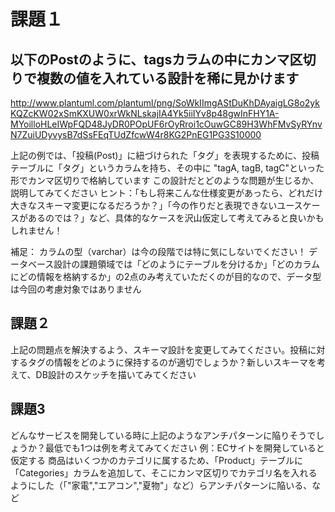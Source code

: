 # 課題１
## 以下のPostのように、tagsカラムの中にカンマ区切りで複数の値を入れている設計を稀に見かけます
http://www.plantuml.com/plantuml/png/SoWkIImgAStDuKhDAyaigLG8o2ykKQZcKW02xSmKXUW0xrWkNLskajIA4Yk5iiIYv8p48gwInFHY1A-MYoilloHLeIWpFQD48JyDR0POpUF6rOyRroi1cOuwGC89H3WhFMvSyRYnvN7ZuiUDyvysB7dSsFEqTUdZfcwW4r8KG2PnEG1PG3S10000

上記の例では、「投稿(Post)」に紐づけられた「タグ」を表現するために、投稿テーブルに「タグ」というカラムを持ち、その中に "tagA, tagB, tagC"といった形でカンマ区切りで格納しています
この設計だとどのような問題が生じるか、説明してみてください
ヒント：「もし将来こんな仕様変更があったら、どれだけ大きなスキーマ変更になるだろうか？」「今の作りだと表現できないユースケースがあるのでは？」など、具体的なケースを沢山仮定して考えてみると良いかもしれません！


補足：
カラムの型（varchar）は今の段階では特に気にしないでください！
データベース設計の課題領域では「どのようにテーブルを分けるか」「どのカラムにどの情報を格納するか」の2点のみ考えていただくのが目的なので、データ型は今回の考慮対象ではありません


## 課題２
上記の問題点を解決するよう、スキーマ設計を変更してみてください。投稿に対するタグの情報をどのように保持するのが適切でしょうか？新しいスキーマを考えて、DB設計のスケッチを描いてみてください


## 課題3
どんなサービスを開発している時に上記のようなアンチパターンに陥りそうでしょうか？最低でも1つは例を考えてみてください
例：ECサイトを開発していると仮定する
商品はいくつかのカテゴリに属するため、「Product」テーブルに「Categories」カラムを追加して、そこにカンマ区切りでカテゴリ名を入れるようにした（「"家電","エアコン","夏物"」など）らアンチパターンに陥いる、など
